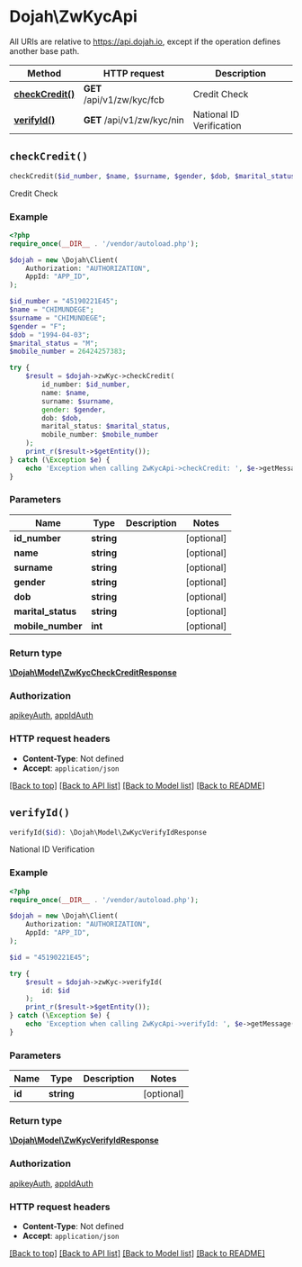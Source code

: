 # Dojah\ZwKycApi

All URIs are relative to https://api.dojah.io, except if the operation defines another base path.

| Method | HTTP request | Description |
| ------------- | ------------- | ------------- |
| [**checkCredit()**](ZwKycApi.md#checkCredit) | **GET** /api/v1/zw/kyc/fcb | Credit Check |
| [**verifyId()**](ZwKycApi.md#verifyId) | **GET** /api/v1/zw/kyc/nin | National ID Verification |


## `checkCredit()`

```php
checkCredit($id_number, $name, $surname, $gender, $dob, $marital_status, $mobile_number): \Dojah\Model\ZwKycCheckCreditResponse
```

Credit Check

### Example

```php
<?php
require_once(__DIR__ . '/vendor/autoload.php');

$dojah = new \Dojah\Client(
    Authorization: "AUTHORIZATION",
    AppId: "APP_ID",
);

$id_number = "45190221E45";
$name = "CHIMUNDEGE";
$surname = "CHIMUNDEGE";
$gender = "F";
$dob = "1994-04-03";
$marital_status = "M";
$mobile_number = 26424257383;

try {
    $result = $dojah->zwKyc->checkCredit(
        id_number: $id_number, 
        name: $name, 
        surname: $surname, 
        gender: $gender, 
        dob: $dob, 
        marital_status: $marital_status, 
        mobile_number: $mobile_number
    );
    print_r($result->$getEntity());
} catch (\Exception $e) {
    echo 'Exception when calling ZwKycApi->checkCredit: ', $e->getMessage(), PHP_EOL;
}
```

### Parameters

| Name | Type | Description  | Notes |
| ------------- | ------------- | ------------- | ------------- |
| **id_number** | **string**|  | [optional] |
| **name** | **string**|  | [optional] |
| **surname** | **string**|  | [optional] |
| **gender** | **string**|  | [optional] |
| **dob** | **string**|  | [optional] |
| **marital_status** | **string**|  | [optional] |
| **mobile_number** | **int**|  | [optional] |

### Return type

[**\Dojah\Model\ZwKycCheckCreditResponse**](../Model/ZwKycCheckCreditResponse.md)

### Authorization

[apikeyAuth](../../README.md#apikeyAuth), [appIdAuth](../../README.md#appIdAuth)

### HTTP request headers

- **Content-Type**: Not defined
- **Accept**: `application/json`

[[Back to top]](#) [[Back to API list]](../../README.md#endpoints)
[[Back to Model list]](../../README.md#models)
[[Back to README]](../../README.md)

## `verifyId()`

```php
verifyId($id): \Dojah\Model\ZwKycVerifyIdResponse
```

National ID Verification

### Example

```php
<?php
require_once(__DIR__ . '/vendor/autoload.php');

$dojah = new \Dojah\Client(
    Authorization: "AUTHORIZATION",
    AppId: "APP_ID",
);

$id = "45190221E45";

try {
    $result = $dojah->zwKyc->verifyId(
        id: $id
    );
    print_r($result->$getEntity());
} catch (\Exception $e) {
    echo 'Exception when calling ZwKycApi->verifyId: ', $e->getMessage(), PHP_EOL;
}
```

### Parameters

| Name | Type | Description  | Notes |
| ------------- | ------------- | ------------- | ------------- |
| **id** | **string**|  | [optional] |

### Return type

[**\Dojah\Model\ZwKycVerifyIdResponse**](../Model/ZwKycVerifyIdResponse.md)

### Authorization

[apikeyAuth](../../README.md#apikeyAuth), [appIdAuth](../../README.md#appIdAuth)

### HTTP request headers

- **Content-Type**: Not defined
- **Accept**: `application/json`

[[Back to top]](#) [[Back to API list]](../../README.md#endpoints)
[[Back to Model list]](../../README.md#models)
[[Back to README]](../../README.md)
